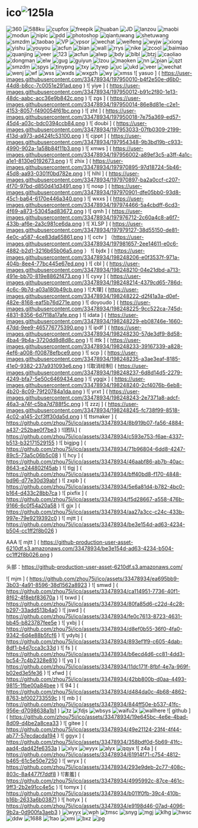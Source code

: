# ico![125la](https://user-images.githubusercontent.com/33478934/197729958-e7093bf9-a8bc-451e-b8f6-a3ca7ee19351.png)
![360](https://user-images.githubusercontent.com/33478934/197729963-b9420859-78c0-4a8d-add7-18303681d29f.png)
![588ku](https://user-images.githubusercontent.com/33478934/197729965-dfd8f702-6a8f-4cbd-bc69-5d99818d0b31.png)
![cupfox](https://user-images.githubusercontent.com/33478934/197729967-db4bb087-d6f0-40dc-868c-fe6888df25dc.png)
![freepik](https://user-images.githubusercontent.com/33478934/197729971-f260c50e-6f0c-46b7-8f31-033880bde76b.png)
![huaban](https://user-images.githubusercontent.com/33478934/197729976-2b1a41bc-929e-4ae7-9e25-adbbacaca05a.png)
![JD](https://user-images.githubusercontent.com/33478934/197729983-42263446-8ba3-4ee2-bfe8-e66cc28b6e72.png)
![lanzou](https://user-images.githubusercontent.com/33478934/197729986-f94e9ef7-3e55-4def-9b22-bf84073fcbbb.png)
![maobi](https://user-images.githubusercontent.com/33478934/197729989-5776b4d9-062d-4286-8d9b-84b0f99eb035.png)
![modun](https://user-images.githubusercontent.com/33478934/197729990-1924f57a-1aa2-4c10-b9c9-455ddc9748b9.png)
![nipic](https://user-images.githubusercontent.com/33478934/197729994-c2602a36-89ff-4d7e-8dbc-0be2596676df.png)
![pdd](https://user-images.githubusercontent.com/33478934/197729995-22ec29dc-c468-40f8-a2f8-ead4435e4727.png)
![photoshop](https://user-images.githubusercontent.com/33478934/197730002-988e72a9-8bd8-4292-b98e-852b3bb50866.png)
![qiantuwang](https://user-images.githubusercontent.com/33478934/197730004-150d0840-c40b-4741-80e2-87c1dedb61d3.png)
![shetuwang](https://user-images.githubusercontent.com/33478934/197730010-e4a1af23-e0c2-4e68-abb6-c4f91b4edec3.png)
![smzdm](https://user-images.githubusercontent.com/33478934/197730013-c3166780-2beb-42ad-a7c2-db61d1c5c590.png)
![taobao](https://user-images.githubusercontent.com/33478934/197730016-112ec49c-db4a-4da9-96d2-896b7a8e9260.png)
![VP](https://user-images.githubusercontent.com/33478934/197730018-1d1c4127-f9d1-46f6-bcf1-2bf04fd477a1.png)
![vpsor](https://user-images.githubusercontent.com/33478934/197730024-1f142694-a5b1-4250-8f0e-f31f808db0e5.png)
![wechat](https://user-images.githubusercontent.com/33478934/197730026-308880be-0560-49d0-a054-323a6d4e2a4d.png)
![weifeng](https://user-images.githubusercontent.com/33478934/197730029-aa298ab8-70cb-4f34-adc6-2db4ceaa30d4.png)
![wyjw](https://user-images.githubusercontent.com/33478934/197730030-c47f0aec-1cf3-428c-96a0-0a64edef2f01.png)
![xiong](https://user-images.githubusercontent.com/33478934/197730033-6c50010b-6fbe-4f06-a4f9-74c22e45d085.png)
![yishu](https://user-images.githubusercontent.com/33478934/197730038-07d4fea8-8658-469f-9aec-b34322456a3c.png)
![youyou](https://user-images.githubusercontent.com/33478934/197734627-17b46dd7-af4d-4eab-8b0c-b29d5c5b9c44.png)
![acfun](https://user-images.githubusercontent.com/33478934/197734630-abcc4a44-e491-410d-9551-1bcaf6615e9a.png)
![bian](https://user-images.githubusercontent.com/33478934/197734633-32523b23-0572-4bbe-8b30-063b9868a0f5.png)
![wall](https://user-images.githubusercontent.com/33478934/197734638-e0edfe08-83d9-40db-a7b1-5940d2417552.png)
![rrys](https://user-images.githubusercontent.com/33478934/197734641-07d625fb-3aca-424f-bc28-abb73c0c8fe3.png)
![nike](https://user-images.githubusercontent.com/33478934/197734644-48933511-29f6-4c18-9dc8-71c3f6c931df.png)
![zcool](https://user-images.githubusercontent.com/33478934/197740262-48f47f62-8769-4b79-ac83-519cd89d33c2.png)
![baimiao](https://user-images.githubusercontent.com/33478934/197740270-44fffda6-520f-490e-8d20-295a7fca31fe.png)
![quanjing](https://user-images.githubusercontent.com/33478934/197744182-78a6f635-7967-4149-b0eb-1d9d3e5ea81d.png)
![veer](https://user-images.githubusercontent.com/33478934/197744188-95eaff11-e378-41c0-aecc-840f033bd2eb.png)
![123](https://user-images.githubusercontent.com/33478934/197949921-c7ba374a-2e7d-4b54-a8bf-8c6571688832.png)
![acfun](https://user-images.githubusercontent.com/33478934/197949925-abb009d6-7400-474a-81f2-90f7bc1a67d2.png)
![alwp](https://user-images.githubusercontent.com/33478934/197949927-4d2eb353-0259-4637-93da-bff0c242bea4.png)
![bdy](https://user-images.githubusercontent.com/33478934/197949929-5325e452-f8f4-401d-be87-6e91fa2e5851.png)
![blbl](https://user-images.githubusercontent.com/33478934/197949930-4277dd6f-c542-46e9-8f2d-821ead2ca1b1.png)
![btzj](https://user-images.githubusercontent.com/33478934/197949932-234241f0-43f3-4421-9b1d-230e4072b289.png)
![caoliao](https://user-images.githubusercontent.com/33478934/197949935-f25b9846-87e3-4562-9513-7c1229952f8d.png)
![dongman](https://user-images.githubusercontent.com/33478934/197949936-c4ff4866-97f1-419f-bdc3-85146f5aac2d.png)
![elw](https://user-images.githubusercontent.com/33478934/197949939-25b85811-d84b-4ba4-bef5-7691fa6d60d9.png)
![gug](https://user-images.githubusercontent.com/33478934/197949942-953a1a58-5091-4f99-bba2-06ff30d58ebe.png)
![guiyun](https://user-images.githubusercontent.com/33478934/197949946-1c4e5e50-ac8a-4ca7-9307-9eb95ecf46a1.png)
![lzou](https://user-images.githubusercontent.com/33478934/197949948-5489affc-3e7c-4a47-9eb1-9a284ea857dc.png)
![maoken](https://user-images.githubusercontent.com/33478934/197949949-46fe0784-8c07-4fec-814e-e5d80fbe058d.png)
![nn](https://user-images.githubusercontent.com/33478934/197949951-805ef0b4-23b5-4f41-b7a4-0d95997f60cf.png)
![pian](https://user-images.githubusercontent.com/33478934/197949953-a092d136-a3a3-4d86-b0ae-33f4e9a8bb6e.png)
![qzt](https://user-images.githubusercontent.com/33478934/197949957-d34a2835-481d-498b-aee1-4fdb7b02c824.png)
![smzdm](https://user-images.githubusercontent.com/33478934/197949961-abe8dff6-0852-43fb-a288-9bd256e134b0.png)
![spys](https://user-images.githubusercontent.com/33478934/197949964-adf6487b-737a-495d-bfd8-104f9292ae17.png)
![tinypng](https://user-images.githubusercontent.com/33478934/197949967-47ef8f45-45b3-46da-84ed-095c93e7dc3f.png)
![txy](https://user-images.githubusercontent.com/33478934/197949971-3d551700-fa8c-4568-a3a1-c86e386aecfb.png)
![tywp](https://user-images.githubusercontent.com/33478934/197949974-9c8959ee-1759-4e5f-928a-876e04de7042.png)
![uc](https://user-images.githubusercontent.com/33478934/197949976-426c57e8-fb2f-4999-acba-31cc2f2f81be.png)
![ukd](https://user-images.githubusercontent.com/33478934/197949977-380e9261-2920-491b-ae32-f5e5d34978fc.png)
![veer](https://user-images.githubusercontent.com/33478934/197949981-fbe45aea-c3de-4dbd-93ac-3d10e7ae99d2.png)
![wechat](https://user-images.githubusercontent.com/33478934/197949984-0a0df1ee-36a7-4980-8b8c-cc9cc61c5039.png)
![wenj](https://user-images.githubusercontent.com/33478934/197949987-cf8075ec-8c28-438c-a71d-4d116a6156b8.png)
![wf](https://user-images.githubusercontent.com/33478934/197949989-48908eda-379b-4d35-b187-f89506c9b71d.png)
![wss](https://user-images.githubusercontent.com/33478934/197949993-4285f2f3-efb6-4240-905c-da40c6186897.png)
![wxds](https://user-images.githubusercontent.com/33478934/197949997-3a3bd33d-9893-4b86-8849-7a787b36a285.png)
![wxgzh](https://user-images.githubusercontent.com/33478934/197950002-c4c51b3b-6eb4-4111-8c93-7adcafd132eb.png)
![wy](https://user-images.githubusercontent.com/33478934/197950005-2ca1cfa3-ae56-4758-9639-2f3c641f8060.png)
![xmss](https://user-images.githubusercontent.com/33478934/197950008-a818c225-526d-4a2f-9726-566d0fbac8d0.png)
![ yasuo ] ( https://user-images.githubusercontent.com/33478934/197950010-b4f2e50e-d6b0-44d8-b8cc-7c0051e291ad.png )
![ yiye ] ( https://user-images.githubusercontent.com/33478934/197950012-b91c2f80-1e13-48dc-aabc-acc36e9b842c.png )
![ zgs ] ( https://user-images.githubusercontent.com/33478934/197950014-86e8d81e-c2e1-4153-8057-f490054f61bc.png )
![ zht ] ( https://user-images.githubusercontent.com/33478934/197950018-7e75a369-ed57-45d4-a03c-bdc0394ccb84.png )
![ doubi ] ( https://user-images.githubusercontent.com/33478934/197953033-07fb0309-2199-413d-a973-ad424fc53100.png )
![ cjppt ] ( https://user-images.githubusercontent.com/33478934/197954348-9b3bd19b-c933-4990-902a-1a58b84f11b3.png )
![ xmws ] ( https://user-images.githubusercontent.com/33478934/197956002-a89ef3c5-a3ff-4a1c-a1e1-8130e0192673.png )
![ zhix ] ( https://user-images.githubusercontent.com/33478934/197970895-97d18724-5b46-45d8-aa93-0301f0bd782e.png )
![ hlhl ] ( https://user-images.githubusercontent.com/33478934/197970897-ba2a0ccf-c207-4f70-97bd-d850d41d3491.png )
![ nosp ] ( https://user-images.githubusercontent.com/33478934/197970901-dfe05bb0-93d8-45c1-ba64-6170e446a340.png )
![ wxxs ] ( https://user-images.githubusercontent.com/33478934/197974466-5a4cbdff-6cd3-4f69-a873-53045ad83672.png )
![ qmh ] ( https://user-images.githubusercontent.com/33478934/197976712-2c60a4c8-a6f7-433b-af6e-2a3c981ce6da.png )
![ XLSP ] ( https://user-images.githubusercontent.com/33478934/197979127-38d55150-de81-4e0c-a587-4ce83da65861.png )
![ cctv ] （https://user-images.githubusercontent.com/33478934/197981657-2ee14611-e0c6-4882-b2d1-3216b65b06a5.png ）
![ bjdx ] ( https://user-images.githubusercontent.com/33478934/198248206-e0f3537f-971a-404b-8ee4-77bc445e67ed.png )
![ cbl ] ( https://user-images.githubusercontent.com/33478934/198248210-04e21dbd-a713-491e-bb70-819e8862f473.png )
![ cyxy ] ( https://user-images.githubusercontent.com/33478934/198248214-4379cd65-786d-4c6c-9b7d-a03a180b49cb.png )
![大理] ( https://user-images.githubusercontent.com/33478934/198248222-d2f41a3a-d0ef-482e-8168-eaf5b76d271e.png )
![ doyoudo ] ( https://user-images.githubusercontent.com/33478934/198248225-9cc522ca-745d-4831-8356-6d7f18a17afe.png )
![ idata ] ( https://user-images.githubusercontent.com/33478934/198248229-eb08746e-1660-47dd-9ee9-465776775390.png )
![ ipdf ] ( https://user-images.githubusercontent.com/33478934/198248230-57de3df9-8d58-4ba4-9b4a-3720dd8d8d8c.png )
![ ittk ] ( https://user-images.githubusercontent.com/33478934/198248233-39167339-a828-4ef6-a008-f00878efbce9.png )
![ scp ] ( https://user-images.githubusercontent.com/33478934/198248235-a3ae3eaf-8185-41e0-9382-237a931093e6.png )
![取消绘制] ( https://user-images.githubusercontent.com/33478934/198248237-6d8d14d5-2279-4249-bfa7-5e50c6469434.png )
![ yggjx ] ( https://user-images.githubusercontent.com/33478934/198248240-2cf4076b-6eb8-4b20-8c09-79f20784a1da.png )
![ yrxt ] ( https://user-images.githubusercontent.com/33478934/198248243-2e7371a8-adcf-46a3-a74f-c5ba7d788f5c.png )
![ zzzj ] ( https://user-images.githubusercontent.com/33478934/198248245-fc738f99-8518-4c02-a145-2cf3ff30da5d.png )
![ ttsmaker ] ( https://github.com/zhou75i/ico/assets/33478934/8b919b07-fa56-4884-a437-252bae0f7be3 )
![团队] ( https://github.com/zhou75i/ico/assets/33478934/c593e753-f6ae-4337-b513-b32171529155 )
![ bigjpg ] ( https://github.com/zhou75i/ico/assets/33478934/71b96804-6dd8-4247-89c5-73a5c06b5c08 )
![ hcy ] ( https://github.com/zhou75i/ico/assets/33478934/46aabf86-ab7b-40ac-8643-e244802f45ab )
![ tlgj ] ( https://github.com/zhou75i/ico/assets/33478934/bff40bd8-f170-4848-bd96-d77e30d39abf )
![ zxpb ] ( https://github.com/zhou75i/ico/assets/33478934/5e6a81d4-b782-4bc0-b164-d433c28bb7ca )
![ pixfix ] ( https://github.com/zhou75i/ico/assets/33478934/f5d28667-a558-476b-9166-6c0f54a20a58 )
![ gjx ] ( https://github.com/zhou75i/ico/assets/33478934/aa27a3cc-c24c-433b-997e-79e9219392c0 )
![ mjtt ] ( https://github.com/zhou75i/ico/assets/33478934/be3e154d-ad63-4234-b504-cc1ff2f8b026 )


AAA
![ mjtt ] ( https://github-production-user-asset-6210df.s3.amazonaws.com/33478934/be3e154d-ad63-4234-b504-cc1ff2f8b026.png )

头部：https://github-production-user-asset-6210df.s3.amazonaws.com/

![ mjm ] ( https://github.com/zhou75i/ico/assets/33478934/ea695bb9-3b03-4a91-8596-38d1562a8923 )
![ smwd ] ( https://github.com/zhou75i/ico/assets/33478934/ca114951-7736-40f1-8f62-4f8ebf83670a )
![ txwd ] ( https://github.com/zhou75i/ico/assets/33478934/80fa85d6-c22d-4c28-b297-33add513b4a0 )
![ jswd ] ( https://github.com/zhou75i/ico/assets/33478934/fe0c7613-8723-4631-bb45-b823787fee5e )
![ yxbj ] ( https://github.com/zhou75i/ico/assets/33478934/d8ef0b55-36f0-4fa0-9342-6d4e88b5fcf6 )
![ ydybj ] ( https://github.com/zhou75i/ico/assets/33478934/893ef1f9-c605-4dab-8df1-b4d7cca3c33d )
![ fs ] ( https://github.com/zhou75i/ico/assets/33478934/b6ecd4d6-cc81-4dd3-bc54-7c4b2328e810 )
![ yq ] ( https://github.com/zhou75i/ico/assets/33478934/11dc171f-8fbf-4e7a-969f-b02ed3e5fe36 )
![ xfwd ] ( https://github.com/zhou75i/ico/assets/33478934/42bb800b-d0aa-4493-9815-1fbe00a84bee )
![ 94 ] ( https://github.com/zhou75i/ico/assets/33478934/d484da0c-4b68-4862-8763-bf002733559c )
![ mb ] ( https://github.com/zhou75i/ico/assets/33478934/844ff50e-b537-41fc-956e-d7098638a1b1 )
![tz](https://github.com/zhou75i/ico/assets/33478934/b1f94442-c5a6-42c1-bab6-26adb6cfdf0e)
![fdjs](https://github.com/zhou75i/ico/assets/33478934/b33bdc30-9404-4826-8cf7-232c851a8806)
![wbsys](https://github.com/zhou75i/ico/assets/33478934/372b5def-a124-49c7-b360-3398eb2c1d7f)
![waifu2x](https://github.com/zhou75i/ico/assets/33478934/4b5c9be4-aebb-405f-b65c-3e90c51df9cc)
![wallhere](https://github.com/zhou75i/ico/assets/33478934/271a9975-1871-4166-9f0c-8ef117e5eabb)
![ github ] ( https://github.com/zhou75i/ico/assets/33478934/19e645bc-4e6e-4bad-8d09-d4be2a8cea33 )
![ gitee ] ( https://github.com/zhou75i/ico/assets/33478934/49e21124-23f4-4f44-ab77-57ecdacda194 )
![ ggyx ] ( https://github.com/zhou75i/ico/assets/33478934/358bdf0d-5b69-41fc-aad4-dad42fe6353a )
![xlyx](https://github.com/zhou75i/ico/assets/33478934/4c9a5815-499b-432b-b9cd-1a6b695cde7b)
![wyyx](https://github.com/zhou75i/ico/assets/33478934/a9adcb2b-ba47-40d1-b90f-b57d4bc4a65a)
![alyx](https://github.com/zhou75i/ico/assets/33478934/083e3687-a74b-4793-9d82-6bbed8cd9398)
![qqyx](https://github.com/zhou75i/ico/assets/33478934/f908bdb8-afa3-4872-b2b7-8f52f919c2dd)
![ z4a ] ( https://github.com/zhou75i/ico/assets/33478934/61914f71-c754-4812-b465-61c5e50e7250 )
![ wryx ] ( https://github.com/zhou75i/ico/assets/33478934/293e9deb-2c77-408c-803c-8a4477f7ddf8 )
![害羞] ( https://github.com/zhou75i/ico/assets/33478934/4995992c-87ce-461c-9ff3-2b2e91cc4e5c )
![ tomyx ] ( https://github.com/zhou75i/ico/assets/33478934/b011f0fb-39c4-410b-b16b-2633a6b03871 )
![ hotyx ] ( https://github.com/zhou75i/ico/assets/33478934/e9198d46-07ad-4096-9b2a-0d900fa3aeb3 )
![wyyx](https://github.com/zhou75i/ico/assets/33478934/de8beda1-8539-4efb-b5d8-0563fea4c600)
![wph](https://github.com/zhou75i/ico/assets/33478934/8c79b23f-2d81-40c4-8db3-1c8e5f176ce4)
![tmsc](https://github.com/zhou75i/ico/assets/33478934/407d71bb-d92a-4181-b77a-65f47aca8d7d)
![snyg](https://github.com/zhou75i/ico/assets/33478934/7fe717ef-c3ae-449b-9f66-d0d5c947ad4e)
![mgj](https://github.com/zhou75i/ico/assets/33478934/211c5d69-a585-4e4e-ac72-ef87ec719fff)
![klhg](https://github.com/zhou75i/ico/assets/33478934/4417e1da-7bdf-43b5-bf43-d2d91650139b)
![hwsc](https://github.com/zhou75i/ico/assets/33478934/7ddec69a-2fa0-4ef9-ac43-777b6f41c80e)
![ddw](https://github.com/zhou75i/ico/assets/33478934/571d2b0c-ef1c-49e9-9a97-89c4a1c0807f)
![1688](https://github.com/zhou75i/ico/assets/33478934/6ac3a639-eee5-414b-8e0b-1cdf5fb9003f)
![1tao](https://github.com/zhou75i/ico/assets/33478934/5a65f85f-106e-4acd-9011-bbb76302c594)
![xmi](https://github.com/zhou75i/ico/assets/33478934/42738b82-2f01-46da-aa79-ece12944f440)
![bxz](https://github.com/zhou75i/ico/assets/33478934/615ee9a4-1923-452a-a34c-db5760422658)
![pg](https://github.com/zhou75i/ico/assets/33478934/cc861d37-d1e6-45e9-aebe-f612852b3576)


